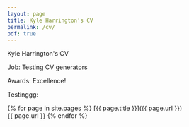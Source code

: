 ```yaml
---
layout: page
title: Kyle Harrington's CV
permalink: /cv/
pdf: true
---
```


Kyle Harrington's CV

Job: Testing CV generators

Awards: Excellence!

Testinggg:

{% for page in site.pages %}
  [{{ page.title }}]({{ page.url }})  
  {{ page.url }}
{% endfor %}
